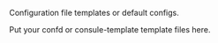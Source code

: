 Configuration file templates or default configs.

Put your confd or consule-template template files here.